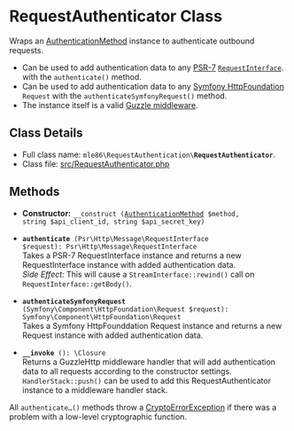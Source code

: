 # RequestAuthenticator Class

Wraps an [AuthenticationMethod] instance to authenticate outbound requests.

- Can be used to add authentication data to any [PSR-7](https://www.php-fig.org/psr/psr-7/)
  [`RequestInterface`](https://github.com/php-fig/http-message/blob/master/src/RequestInterface.php).
  with the `authenticate()` method.
- Can be used to add authentication data to any [Symfony HttpFoundation](https://symfony.com/doc/current/components/http_foundation.html) `Request`
  with the `authenticateSymfonyRequest()` method.
- The instance itself is a valid [Guzzle middleware](http://docs.guzzlephp.org/en/stable/handlers-and-middleware.html).

[Exceptions]: Exceptions.md
[KeyRepository]: Class_KeyRepository.md
[AuthenticationMethod]: Class_AuthenticationMethod.md
[RequestAuthenticator]: Class_RequestAuthenticator.md
[RequestVerifier]: Class_RequestVerifier.md
[RequestInfo]: Class_RequestInfo.md


## Class Details

* Full class name: <code>mle86\\RequestAuthentication\\<b>RequestAuthenticator</b></code>.
* Class file: [src/RequestAuthenticator.php](../src/RequestAuthenticator.php)


## Methods

* **Constructor:** <code>\_\_construct ([AuthenticationMethod] $method, string $api\_client\_id, string $api\_secret\_key)</code>

* <code><b>authenticate</b> (Psr\Http\Message\RequestInterface $request): Psr\Http\Message\RequestInterface</code>  
    Takes a PSR-7 RequestInterface instance
    and returns a new RequestInterface instance with added authentication data.  
    _Side Effect:_ This will cause a `StreamInterface::rewind()` call on `RequestInterface::getBody()`.  

* <code><b>authenticateSymfonyRequest</b> (Symfony\Component\HttpFoundation\Request $request): Symfony\Component\HttpFoundation\Request</code>  
    Takes a Symfony HttpFounddation Request instance
    and returns a new Request instance with added authentication data.

* <code><b>\_\_invoke</b> (): \Closure</code>  
    Returns a GuzzleHttp middleware handler
    that will add authentication data to all requests
    according to the constructor settings.  
    `HandlerStack::push()` can be used to add this RequestAuthenticator instance to a middleware handler stack.

All `authenticate…()` methods throw a [CryptoErrorException][Exceptions] if there was a problem with a low-level cryptographic function.

